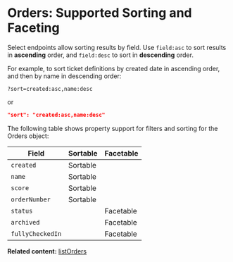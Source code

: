 # Orders: Supported Sorting and Faceting

Select endpoints allow sorting results by field. Use `field:asc` to sort results in **ascending** order, and `field:desc` to sort in **descending** order.

For example, to sort ticket definitions by created date in ascending order, and then by name in descending order: 

```
?sort=created:asc,name:desc
```

or 

```json
"sort": "created:asc,name:desc"
```

The following table shows property support for filters and sorting
for the Orders object:

| Field              | Sortable | Facetable |
|--------------------|----------|-----------|
| `created`          | Sortable |           |
| `name`             | Sortable |           |
| `score`            | Sortable |           |
| `orderNumber`      | Sortable |           |
| `status`           |          | Facetable |
| `archived`         |          | Facetable |
| `fullyCheckedIn`   |          | Facetable |

__Related content:__
[listOrders](https://www.wix.com/velo/reference/wix-events-v2/orders/listorders)